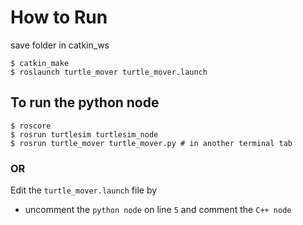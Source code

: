 # How to Run
save folder in catkin_ws
```
$ catkin_make
$ roslaunch turtle_mover turtle_mover.launch
```

## To run the python node
```
$ roscore
$ rosrun turtlesim turtlesim_node
$ rosrun turtle_mover turtle_mover.py # in another terminal tab
```
### OR
Edit the `turtle_mover.launch` file by
- uncomment the `python node` on line `5` and comment the `C++ node`